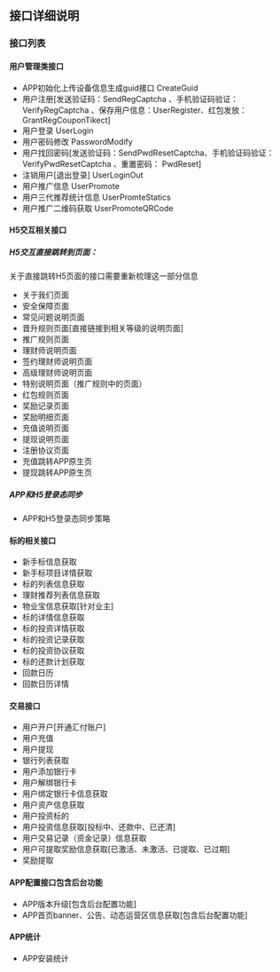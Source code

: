 ## 接口详细说明

### 接口列表

#### 用户管理类接口

* APP初始化上传设备信息生成guid接口 CreateGuid
* 用户注册[发送验证码：SendRegCaptcha 、手机验证码验证：VerifyRegCaptcha 、保存用户信息：UserRegister、红包发放： GrantRegCouponTikect]
* 用户登录 UserLogin
* 用户密码修改  PasswordModify
* 用户找回密码[发送验证码：SendPwdResetCaptcha、手机验证码验证：VerifyPwdResetCaptcha 、重置密码： PwdReset]
* 注销用户[退出登录] UserLoginOut
* 用户推广信息 UserPromote
* 用户三代推荐统计信息 UserPromteStatics
* 用户推广二维码获取 UserPromoteQRCode

#### H5交互相关接口 
    
##### H5交互直接跳转到页面：
关于直接跳转H5页面的接口需要重新梳理这一部分信息

* 关于我们页面 
* 安全保障页面
* 常见问题说明页面
* 晋升规则页面[直接链接到相关等级的说明页面]
* 推广规则页面
* 理财师说明页面
* 签约理财师说明页面
* 高级理财师说明页面
* 特别说明页面（推广规则中的页面）
* 红包规则页面
* 奖励记录页面
* 奖励明细页面
* 充值说明页面
* 提现说明页面
* 注册协议页面 
* 充值跳转APP原生页
* 提现跳转APP原生页

##### APP和H5登录态同步

* APP和H5登录态同步策略

#### 标的相关接口

* 新手标信息获取
* 新手标项目详情获取
* 标的列表信息获取
* 理财推荐列表信息获取
* 物业宝信息获取[针对业主]
* 标的详情信息获取
* 标的投资详情获取
* 标的投资记录获取
* 标的投资协议获取
* 标的还款计划获取
* 回款日历
* 回款日历详情

#### 交易接口

* 用户开户[开通汇付账户]
* 用户充值
* 用户提现
* 银行列表获取 
* 用户添加银行卡
* 用户解绑银行卡
* 用户绑定银行卡信息获取
* 用户资产信息获取
* 用户投资标的
* 用户投资信息获取[投标中、还款中、已还清]
* 用户交易记录（资金记录）信息获取
* 用户可提取奖励信息获取[已激活、未激活、已提取、已过期]
* 奖励提取

#### APP配置接口包含后台功能

* APP版本升级[包含后台配置功能]
* APP首页banner、公告、动态运营区信息获取[包含后台配置功能]

#### APP统计
* APP安装统计



